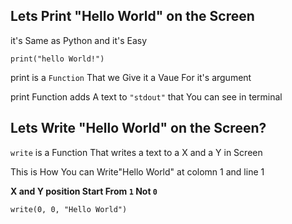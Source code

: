 ## Lets Print "Hello World" on the Screen
it's Same as Python and it's Easy

```
print("hello World!")
```


print is a ```Function``` That we Give it a Vaue For it's argument

print Function adds A text to ```"stdout"```
that You can see in terminal

## Lets Write "Hello World" on the Screen?
```write``` is a Function That writes a text to a X and a Y in Screen

This is How You can Write"Hello World" at colomn 1 and line 1 

**X and Y position Start From ```1``` Not ```0```**
```
write(0, 0, "Hello World")
```

